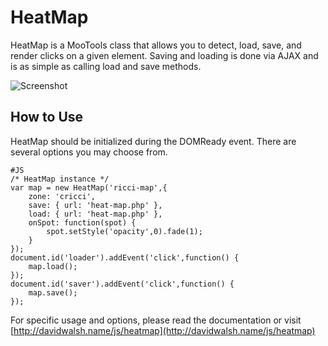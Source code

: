 HeatMap
=========

HeatMap is a MooTools class that allows you to detect, load, save, and render clicks on a given element.  Saving and loading is done via AJAX and is as simple as calling load and save methods.

![Screenshot](http://davidwalsh.name/dw-content/heatmap.jpg)


How to Use
----------

HeatMap should be initialized during the DOMReady event.  There are several options you may choose from.

	#JS
	/* HeatMap instance */
	var map = new HeatMap('ricci-map',{
		zone: 'cricci',
		save: { url: 'heat-map.php' },
		load: { url: 'heat-map.php' },
		onSpot: function(spot) {
			spot.setStyle('opacity',0).fade(1);
		}
	});
	document.id('loader').addEvent('click',function() {
		map.load();
	});
	document.id('saver').addEvent('click',function() {
		map.save();
	});
	

For specific usage and options, please read the documentation or visit [http://davidwalsh.name/js/heatmap](http://davidwalsh.name/js/heatmap)